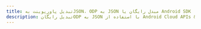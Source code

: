 ---title: تبدیل پاورپوینت بهJSON، ODP به JSON مبدل رایگان یا Android SDKdescription: تبدیل رایگانODP به JSON با استفاده از Android Cloud APIs & SDK. همچنین اسناد Microsoft PowerPoint را در Cloud ایجاد، ویرایش و رندر کنید.---